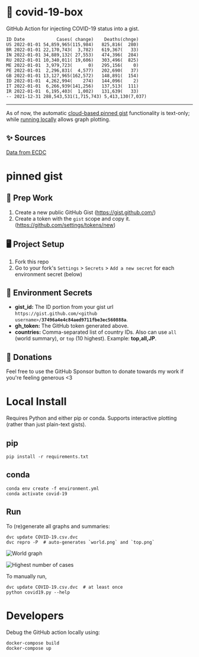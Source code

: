 # 🏥 covid-19-box

GitHub Action for injecting COVID-19 status into a gist.

```
ID Date            Cases( change)    Deaths(chnge)
US 2022-01-01 54,859,965(115,984)   825,816(  280)
BR 2022-01-01 22,170,743(  3,782)   619,367(   33)
IN 2022-01-01 34,889,132( 27,553)   474,396(  284)
RU 2022-01-01 10,340,011( 19,606)   303,496(  825)
ME 2022-01-01  3,979,723(      0)   295,156(    0)
PE 2022-01-01  2,296,831(  4,577)   202,690(   37)
GB 2022-01-01 13,127,965(162,572)   148,891(  154)
ID 2022-01-01  4,262,994(    274)   144,096(    2)
IT 2022-01-01  6,266,939(141,256)   137,513(  111)
IR 2022-01-01  6,195,403(  1,002)   131,639(   33)
-- 2021-12-31 288,543,531(1,715,743) 5,413,130(7,037)
```

---

As of now, the automatic [cloud-based pinned gist](#pinned-gist) functionality is text-only;
while [running locally](#local-install) allows graph plotting.

## ✨ Sources

[Data from ECDC](https://www.ecdc.europa.eu/en/publications-data/download-todays-data-geographic-distribution-covid-19-cases-worldwide)

# pinned gist

## 🎒 Prep Work
1. Create a new public GitHub Gist (https://gist.github.com/)
1. Create a token with the `gist` scope and copy it. (https://github.com/settings/tokens/new)

## 🖥 Project Setup
1. Fork this repo
1. Go to your fork's `Settings` > `Secrets` > `Add a new secret` for each environment secret (below)

## 🤫 Environment Secrets
- **gist_id:** The ID portion from your gist url `https://gist.github.com/<github username>/`**`37496a4e4c84aed9711fbe3ec560888a`**.
- **gh_token:** The GitHub token generated above.
- **countries:** Comma-separated list of country IDs. Also can use `all` (world summary), or `top` (10 highest). Example: **top,all,JP**.

## 💸 Donations

Feel free to use the GitHub Sponsor button to donate towards my work if you're feeling generous <3

# Local Install

Requires Python and either pip or conda. Supports interactive plotting (rather than just plain-text gists).

## pip

```
pip install -r requirements.txt
```

## conda

```
conda env create -f environment.yml
conda activate covid-19
```

## Run

To (re)generate all graphs and summaries:

```
dvc update COVID-19.csv.dvc
dvc repro -P  # auto-generates `world.png` and `top.png`
```

![World graph](world.png)

![Highest number of cases](top.png)

To manually run,

```
dvc update COVID-19.csv.dvc  # at least once
python covid19.py --help
```

# Developers

Debug the GitHub action locally using:

```
docker-compose build
docker-compose up
```
